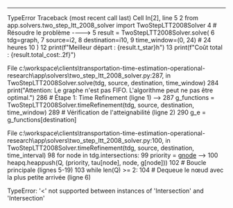 ---------------------------------------------------------------------------
TypeError                                 Traceback (most recent call last)
Cell In[2], line 5
      2 from app.solvers.two_step_ltt_2008_solver import TwoStepLTT2008Solver
      4 # Résoudre le problème
----> 5 result = TwoStepLTT2008Solver.solve(
      6     tdg=graph,
      7     source=i2,
      8     destination=i10,
      9     time_window=(0, 24)  # 24 heures
     10 )
     12 print(f"Meilleur départ : {result.t_star}h")
     13 print(f"Coût total : {result.total_cost:.2f}")

File c:\workspace\clients\transportation-time-estimation-operational-research\app\solvers\two_step_ltt_2008_solver.py:287, in TwoStepLTT2008Solver.solve(tdg, source, destination, time_window)
    284     print("Attention: Le graphe n'est pas FIFO. L'algorithme peut ne pas être optimal.")
    286 # Étape 1: Time Refinement (ligne 1)
--> 287 g_functions = TwoStepLTT2008Solver.timeRefinement(tdg, source, destination, time_window)
    289 # Vérification de l'atteignabilité (ligne 2)
    290 g_e = g_functions[destination]

File c:\workspace\clients\transportation-time-estimation-operational-research\app\solvers\two_step_ltt_2008_solver.py:100, in TwoStepLTT2008Solver.timeRefinement(tdg, source, destination, time_interval)
     98 for node in tdg.intersections:
     99     priority = g[node](tau[node])
--> 100     heapq.heappush(Q, (priority, tau[node], node, g[node]))
    102 # Boucle principale (lignes 5-19)
    103 while len(Q) >= 2:
    104     # Dequeue le nœud avec la plus petite arrivée (ligne 6)

TypeError: '<' not supported between instances of 'Intersection' and 'Intersection'